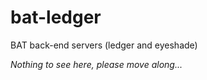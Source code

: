 # bat-ledger
BAT back-end servers (ledger and eyeshade)

_Nothing to see here, please move along..._
